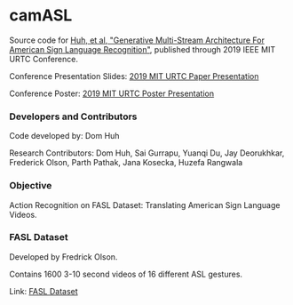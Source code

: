 # camASL
Source code for [Huh, et al, "Generative Multi-Stream Architecture For American Sign Language Recognition"](https://arxiv.org/pdf/2003.08743.pdf), published through 2019 IEEE MIT URTC Conference.

Conference Presentation Slides: [2019 MIT URTC Paper Presentation](https://docs.google.com/presentation/d/1WO2SRMkeQ8w9M4f4SluJas0H22MKnrMaNb3IaDpKZ-U/edit?usp=sharing)

Conference Poster: [2019 MIT URTC Poster Presentation](https://drive.google.com/file/d/1fFsT8LSCyARIbBSjMZIBgHGyYV5TiDnw/view?usp=sharing)


### Developers and Contributors
Code developed by: Dom Huh

Research Contributors: Dom Huh, Sai Gurrapu, Yuanqi Du, Jay Deorukhkar, Frederick Olson, Parth Pathak, Jana Kosecka, Huzefa Rangwala
    
### Objective
Action Recognition on FASL Dataset: Translating American Sign Language Videos.

### FASL Dataset
Developed by Fredrick Olson.

Contains 1600 3-10 second videos of 16 different ASL gestures.

Link: [FASL Dataset]("https://dataset.com")
